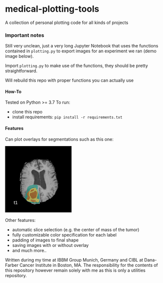 # medical-plotting-tools
A collection of personal plotting code for all kinds of projects

### Important notes
Still very unclean, just a very long Jupyter Notebook that uses the functions contained in `plotting.py` to export images for an experiment we ran (demo image below).

Import `plotting.py` to make use of the functions, they should be pretty straightforward.

Will rebuild this repo with proper functions you can actually use

#### How-To
Tested on Python >= 3.7
To run:
* clone this repo
* install requirements: `pip install -r requirements.txt`

#### Features
Can plot overlays for segmentations such as this one:

![Image of Segmentation](https://raw.githubusercontent.com/christophbrgr/medical-plotting-tools/master/img/demo_t1.png)

Other features:
* automatic slice selection (e.g. the center of mass of the tumor)
* fully customizable color specification for each label
* padding of images to final shape
* saving images with or without overlay
* and much more..

Written during my time at IBBM Group Munich, Germany and CIBL at Dana-Farber Cancer Institute in Boston, MA. The responsibility for the contents of this repository however remain solely with me as this is only a utilities repository.
